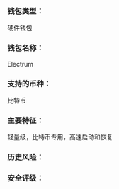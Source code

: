 ### 钱包类型：

硬件钱包



### 钱包名称：

Electrum



### 支持的币种：

比特币



### 主要特征：

轻量级，比特币专用，高速启动和恢复







### 历史风险：



### 安全评级：

























































































































































































































































































































